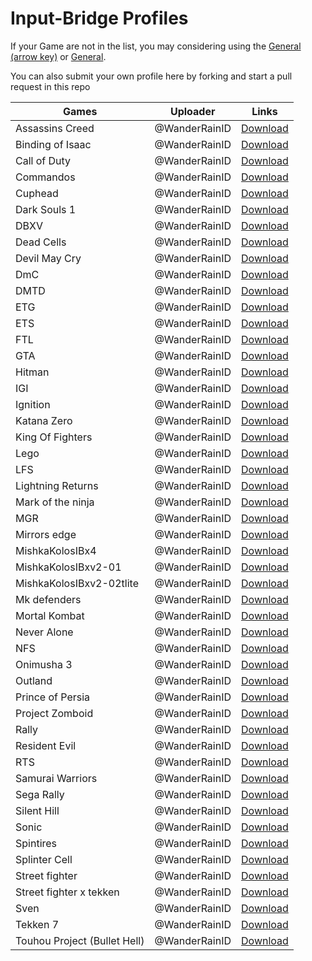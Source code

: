 # Input-Bridge Profiles

If your Game are not in the list, you may considering using the [General (arrow key)](https://raw.githubusercontent.com/WanderRainID/mobox/main/components/Input-Bridge-Profiles/General(arrow).ibp.7z) or [General](https://raw.githubusercontent.com/WanderRainID/mobox/main/components/Input-Bridge-Profiles/General.ibp.7z).

You can also submit your own profile here by forking and start a pull request in this repo

|       Games                     |   Uploader   |                                                             Links                                                                                  |
|---------------------------------|--------------|----------------------------------------------------------------------------------------------------------------------------------------------------|
|Assassins Creed                  |@WanderRainID |[Download](https://raw.githubusercontent.com/WanderRainID/mobox/main/components/Input-Bridge-Profiles/Assassins%20Creed.ibp.7z)                     |
|Binding of Isaac                 |@WanderRainID |[Download](https://raw.githubusercontent.com/WanderRainID/mobox/main/components/Input-Bridge-Profiles/Binding%20of%20Isaac.ibp.7z)                  |
|Call of Duty                     |@WanderRainID |[Download](https://raw.githubusercontent.com/WanderRainID/mobox/main/components/Input-Bridge-Profiles/Call%20of%20Duty.ibp.7z)                      |
|Commandos                        |@WanderRainID |[Download](https://raw.githubusercontent.com/WanderRainID/mobox/main/components/Input-Bridge-Profiles/Commandos.ibp.7z)                             |
|Cuphead                          |@WanderRainID |[Download](https://raw.githubusercontent.com/WanderRainID/mobox/main/components/Input-Bridge-Profiles/Cuphead%20.ibp.7z)                            |
|Dark Souls 1                     |@WanderRainID |[Download](https://raw.githubusercontent.com/WanderRainID/mobox/main/components/Input-Bridge-Profiles/Dark%20Souls%201.ibp.7z)                      |
|DBXV                             |@WanderRainID |[Download](https://raw.githubusercontent.com/WanderRainID/mobox/main/components/Input-Bridge-Profiles/DBXV.ibp.7z)                                  |
|Dead Cells                       |@WanderRainID |[Download](https://raw.githubusercontent.com/WanderRainID/mobox/main/components/Input-Bridge-Profiles/Dead%20Cells.ibp.7z)                          |
|Devil May Cry                    |@WanderRainID |[Download](https://raw.githubusercontent.com/WanderRainID/mobox/main/components/Input-Bridge-Profiles/Devil%20May%20Cry.ibp.7z)                     |
|DmC                              |@WanderRainID |[Download](https://raw.githubusercontent.com/WanderRainID/mobox/main/components/Input-Bridge-Profiles/DmC.ibp.7z)                                   |
|DMTD                             |@WanderRainID |[Download](https://raw.githubusercontent.com/WanderRainID/mobox/main/components/Input-Bridge-Profiles/DMTD.ibp.7z)                                  |
|ETG                              |@WanderRainID |[Download](https://raw.githubusercontent.com/WanderRainID/mobox/main/components/Input-Bridge-Profiles/ETG.ibp.7z)                                   |
|ETS                              |@WanderRainID |[Download](https://raw.githubusercontent.com/WanderRainID/mobox/main/components/Input-Bridge-Profiles/ETS.ibp.7z)                                   |
|FTL                              |@WanderRainID |[Download](https://raw.githubusercontent.com/WanderRainID/mobox/main/components/Input-Bridge-Profiles/FTL.ibp.7z)                                   |
|GTA                              |@WanderRainID |[Download](https://raw.githubusercontent.com/WanderRainID/mobox/main/components/Input-Bridge-Profiles/GTA.ibp.7z)                                   |
|Hitman                           |@WanderRainID |[Download](https://raw.githubusercontent.com/WanderRainID/mobox/main/components/Input-Bridge-Profiles/Hitman.ibp.7z)                                |
|IGI                              |@WanderRainID |[Download](https://raw.githubusercontent.com/WanderRainID/mobox/main/components/Input-Bridge-Profiles/IGI.ibp.7z)                                   |
|Ignition                         |@WanderRainID |[Download](https://raw.githubusercontent.com/WanderRainID/mobox/main/components/Input-Bridge-Profiles/Ignition.ibp.7z)                              |
|Katana Zero                      |@WanderRainID |[Download](https://raw.githubusercontent.com/WanderRainID/mobox/main/components/Input-Bridge-Profiles/Katana%20Zero.ibp.7z)                         |
|King Of Fighters                 |@WanderRainID |[Download](https://raw.githubusercontent.com/WanderRainID/mobox/main/components/Input-Bridge-Profiles/King%20Of%20Fighters.ibp.7z)                  |
|Lego                             |@WanderRainID |[Download](https://raw.githubusercontent.com/WanderRainID/mobox/main/components/Input-Bridge-Profiles/Lego.ibp.7z)                                  |
|LFS                              |@WanderRainID |[Download](https://raw.githubusercontent.com/WanderRainID/mobox/main/components/Input-Bridge-Profiles/LFS.ibp.7z)                                   |
|Lightning Returns                |@WanderRainID |[Download](https://raw.githubusercontent.com/WanderRainID/mobox/main/components/Input-Bridge-Profiles/Lightning%20Returns.ibp.7z)                   |
|Mark of the ninja                |@WanderRainID |[Download](https://raw.githubusercontent.com/WanderRainID/mobox/main/components/Input-Bridge-Profiles/Mark%20of%20the%20ninja.ibp.7z)               |
|MGR                              |@WanderRainID |[Download](https://raw.githubusercontent.com/WanderRainID/mobox/main/components/Input-Bridge-Profiles/MGR.ibp.7z)                                   |
|Mirrors edge                     |@WanderRainID |[Download](https://raw.githubusercontent.com/WanderRainID/mobox/main/components/Input-Bridge-Profiles/Mirrors%20edge.ibp.7z)                        |
|MishkaKolosIBx4                  |@WanderRainID |[Download](https://raw.githubusercontent.com/WanderRainID/mobox/main/components/Input-Bridge-Profiles/MishkaKolosIBx4.ibp.7z)                       |
|MishkaKolosIBxv2-01              |@WanderRainID |[Download](https://raw.githubusercontent.com/WanderRainID/mobox/main/components/Input-Bridge-Profiles/MishkaKolosIBxv2-01.ibp.7z)                   |
|MishkaKolosIBxv2-02tlite         |@WanderRainID |[Download](https://raw.githubusercontent.com/WanderRainID/mobox/main/components/Input-Bridge-Profiles/MishkaKolosIBxv2-02tlite.ibp.7z)              |
|Mk defenders                     |@WanderRainID |[Download](https://raw.githubusercontent.com/WanderRainID/mobox/main/components/Input-Bridge-Profiles/Mk%20defenders.ibp.7z)                        |
|Mortal Kombat                    |@WanderRainID |[Download](https://raw.githubusercontent.com/WanderRainID/mobox/main/components/Input-Bridge-Profiles/Mortal%20Kombat.ibp.7z)                       |
|Never Alone                      |@WanderRainID |[Download](https://raw.githubusercontent.com/WanderRainID/mobox/main/components/Input-Bridge-Profiles/Never%20Alone.ibp.7z)                         |
|NFS                              |@WanderRainID |[Download](https://raw.githubusercontent.com/WanderRainID/mobox/main/components/Input-Bridge-Profiles/NFS.ibp.7z)                                   |
|Onimusha 3                       |@WanderRainID |[Download](https://raw.githubusercontent.com/WanderRainID/mobox/main/components/Input-Bridge-Profiles/Onimusha%203.ibp.7z)                          |
|Outland                          |@WanderRainID |[Download](https://raw.githubusercontent.com/WanderRainID/mobox/main/components/Input-Bridge-Profiles/Outland.ibp.7z)                               |
|Prince of Persia                 |@WanderRainID |[Download](https://raw.githubusercontent.com/WanderRainID/mobox/main/components/Input-Bridge-Profiles/Prince%20of%20Persia.ibp.7z)                  |
|Project Zomboid                  |@WanderRainID |[Download](https://raw.githubusercontent.com/WanderRainID/mobox/main/components/Input-Bridge-Profiles/Project%20Zomboid%20.ibp.7z)                  |
|Rally                            |@WanderRainID |[Download](https://raw.githubusercontent.com/WanderRainID/mobox/main/components/Input-Bridge-Profiles/Rally.ibp.7z)                                 |
|Resident Evil                    |@WanderRainID |[Download](https://raw.githubusercontent.com/WanderRainID/mobox/main/components/Input-Bridge-Profiles/Resident%20Evil%20.ibp.7z)                    |
|RTS                              |@WanderRainID |[Download](https://raw.githubusercontent.com/WanderRainID/mobox/main/components/Input-Bridge-Profiles/RTS.ibp.7z)                                   |
|Samurai Warriors                 |@WanderRainID |[Download](https://raw.githubusercontent.com/WanderRainID/mobox/main/components/Input-Bridge-Profiles/Samurai%20Warriors%20.ibp.7z)                 |
|Sega Rally                       |@WanderRainID |[Download](https://raw.githubusercontent.com/WanderRainID/mobox/main/components/Input-Bridge-Profiles/Sega%20Rally.ibp.7z)                          |
|Silent Hill                      |@WanderRainID |[Download](https://raw.githubusercontent.com/WanderRainID/mobox/main/components/Input-Bridge-Profiles/Silent%20Hill.ibp.7z)                         |
|Sonic                            |@WanderRainID |[Download](https://raw.githubusercontent.com/WanderRainID/mobox/main/components/Input-Bridge-Profiles/Sonic.ibp.7z)                                 |
|Spintires                        |@WanderRainID |[Download](https://raw.githubusercontent.com/WanderRainID/mobox/main/components/Input-Bridge-Profiles/Spintires.ibp.7z)                             |
|Splinter Cell                    |@WanderRainID |[Download](https://raw.githubusercontent.com/WanderRainID/mobox/main/components/Input-Bridge-Profiles/Splinter%20Cell.ibp.7z)                       |
|Street fighter                   |@WanderRainID |[Download](https://raw.githubusercontent.com/WanderRainID/mobox/main/components/Input-Bridge-Profiles/Street%20fighter.ibp.7z)                      |
|Street fighter x tekken          |@WanderRainID |[Download](https://raw.githubusercontent.com/WanderRainID/mobox/main/components/Input-Bridge-Profiles/Street%20fighterx%20tekken.ibp.7z)            |
|Sven                             |@WanderRainID |[Download](https://raw.githubusercontent.com/WanderRainID/mobox/main/components/Input-Bridge-Profiles/Sven.ibp.7z)                                  |
|Tekken 7                         |@WanderRainID |[Download](https://raw.githubusercontent.com/WanderRainID/mobox/main/components/Input-Bridge-Profiles/Tekken%207.ibp.7z)                            |
|Touhou Project (Bullet Hell)     |@WanderRainID |[Download](https://raw.githubusercontent.com/WanderRainID/mobox/main/components/Input-Bridge-Profiles/Touhou%20Project%20(Bullet%20Hell).ibp.7z)    |






















